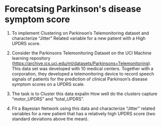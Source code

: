 # Forecatsing Parkinson's disease symptom score
1. To implement Clustering on Parkinson’s Telemonitoring dataset and characterize “Jitter” Related variable for a new patient with a High UPDRS score.

2. Consider the Parkinsons Telemonitoring Dataset on the UCI Machine learning repository (https://archive.ics.uci.edu/ml/datasets/Parkinsons+Telemonitoring). This data set was developed with 10 medical centers. Together with a corporation, they developed a telemonitoring device to record speech signals of patients for the prediction
 of clinical Parkinson’s disease symptom scores on a UPDRS scale.

3. The task is to Cluster this data expalin How well do the clusters capture “motor_UPDRS” and “total_UPDRS”.

4.  Fit a Bayesian Network using this data and  characterize “Jitter” related variables for a new patient
that has a relatively high UPDRS score (two standard deviations above the mean).
